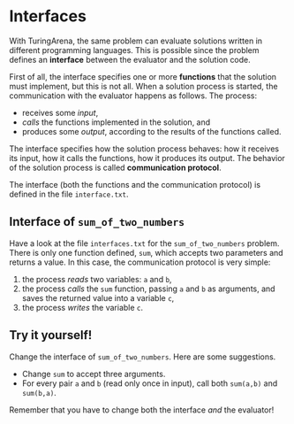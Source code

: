 # Interfaces

With TuringArena, the same problem can evaluate solutions written in
different programming languages.
This is possible since the problem
defines an **interface**
between the evaluator and the solution code.

First of all, the interface specifies one or more **functions** that the solution must implement,
but this is not all.
When a solution process is started,
the communication with the evaluator
happens as follows. The process:

- receives some *input*,
- *calls* the functions implemented in the solution,
and
- produces some *output*, according to the results of the functions called.

The interface specifies how the solution process behaves:
how it receives its input, how it calls the functions, how it produces its output.
The behavior of the solution process is called **communication protocol**.

The interface (both the functions and the communication protocol) is defined in the file `interface.txt`.

## Interface of `sum_of_two_numbers`

Have a look at the file `interfaces.txt`
for the `sum_of_two_numbers` problem.
There is only one function defined, `sum`, which accepts two parameters and returns a value.
In this case, the communication protocol is very simple:

1. the process *reads* two variables: `a` and `b`,
2. the process *calls* the `sum` function, passing `a` and `b` as arguments, and saves the returned value into a variable `c`,
3. the process *writes* the variable `c`.

## Try it yourself!

Change the interface of `sum_of_two_numbers`.
Here are some suggestions.

- Change `sum` to accept three arguments.
- For every pair `a` and `b` (read only once in input),
call both `sum(a,b)` and `sum(b,a)`.

Remember that you have to change both the interface
*and* the evaluator!
